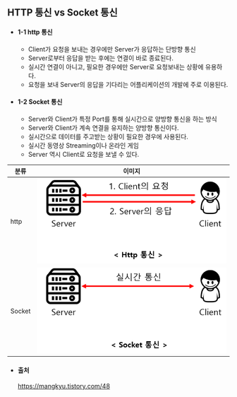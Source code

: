 ## HTTP 통신 vs Socket 통신

-   #### 1-1 http 통신

    -   Client가 요청을 보내는 경우에만 Server가 응답하는 단방향 통신
    -   Server로부터 응답을 받는 후에는 연결이 바로 종료된다.
    -   실시간 연결이 아니고, 필요한 경우에만 Server로 요청보내는 상황에 유용하다.
    -   요청을 보내 Server의 응답을 기다리는 어플리케이션의 개발에 주로 이용된다.

-   #### 1-2 Socket 통신
    -   Server와 Client가 특정 Port를 통해 실시간으로 양방향 통신을 하는 방식
    -   Server와 Client가 계속 연결을 유지하는 양방향 통신이다.
    -   실시간으로 데이터를 주고받는 상황이 필요한 경우에 사용된다.
    -   실시간 동영상 Streaming이나 온라인 게임
    -   Server 역시 Client로 요청을 보낼 수 있다.

| 분류   | 이미지                          |
| ------ | ------------------------------- |
| http   | ![HTTP 통신](./img/web_3_1.png) |
| Socket | ![HTTP 통신](./img/web_3_2.png) |

-   #### 출처
    https://mangkyu.tistory.com/48
